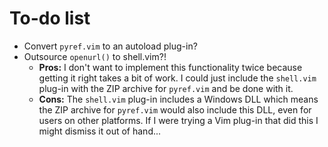 # To-do list

 * Convert `pyref.vim` to an autoload plug-in?
 * Outsource `openurl()` to shell.vim?!
   * **Pros:** I don't want to implement this functionality twice because getting it right takes a bit of work. I could just include the `shell.vim` plug-in with the ZIP archive for `pyref.vim` and be done with it.
   * **Cons:** The `shell.vim` plug-in includes a Windows DLL which means the ZIP archive for `pyref.vim` would also include this DLL, even for users on other platforms. If I were trying a Vim plug-in that did this I might dismiss it out of hand...
